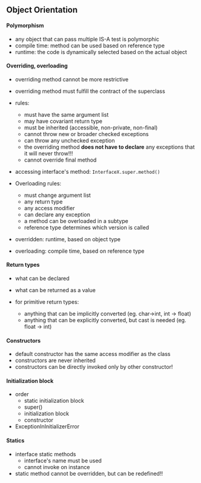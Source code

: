 ## Object Orientation

#### Polymorphism
* any object that can pass multiple IS-A test is polymorphic
* compile time: method can be used based on reference type
* runtime: the code is dynamically selected based on the actual object 

#### Overriding, overloading
* overriding method cannot be more restrictive
* overriding method must fulfill the contract of the superclass
* rules:
  * must have the same argument list
  * may have covariant return type
  * must be inherited (accessible, non-private, non-final)
  * cannot throw new or broader checked exceptions
  * can throw any unchecked exception
  * the overriding method **does not have to declare** any exceptions that it will never throw!!!
  * cannot override final method
* accessing interface's method: `InterfaceX.super.method()`

* Overloading rules:
  * must change argument list
  * any return type
  * any access modifier
  * can declare any exception
  * a method can be overloaded in a subtype
  * reference type determines which version is called
  

* overridden: runtime, based on object type
* overloading: compile time, based on reference type

#### Return types
* what can be declared
* what can be returned as a value

* for primitive return types: 
  * anything that can be implicitly converted (eg. char->int, int -> float)
  * anything that can be explicitly converted, but cast is needed (eg. float -> int)
  
#### Constructors
* default constructor has the same access modifier as the class
* constructors are never inherited
* constructors can be directly invoked only by other constructor!

#### Initialization block
* order
  * static initialization block
  * super()
  * initialization block
  * constructor
* ExceptionInInitializerError

#### Statics
* interface static methods
  * interface's name must be used
  * cannot invoke on instance
* static method cannot be overridden, but can be redefined!!
